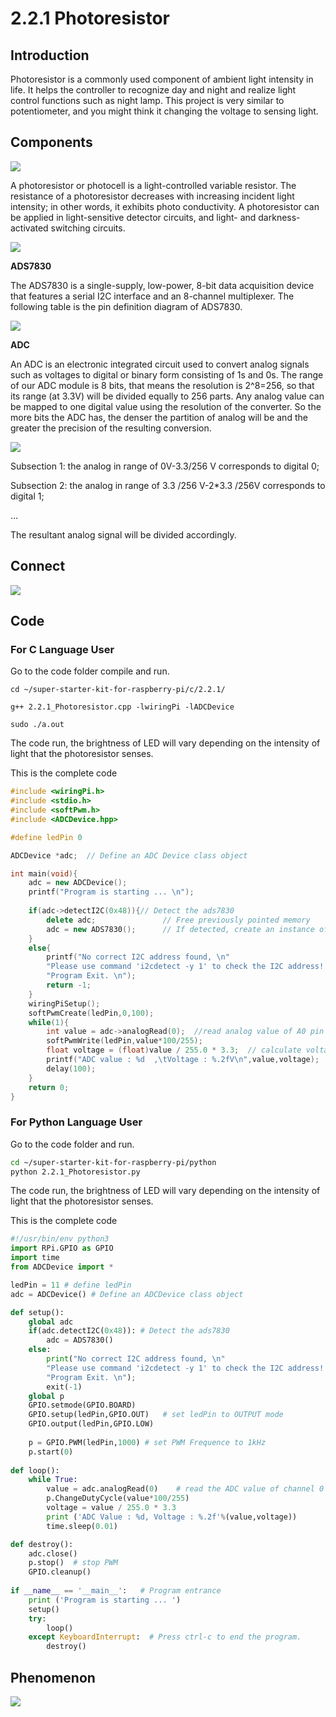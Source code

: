 
# 2.2.1 Photoresistor

## Introduction

Photoresistor is a commonly used component of ambient light intensity in life. It helps the controller to recognize day and night and realize light control functions such as night lamp. This project is very similar to potentiometer, and you might think it changing the voltage to sensing light.

## Components

![](./img/list/list_2.2.1_photoresistor.png)

A photoresistor or photocell is a light-controlled variable resistor. The resistance of a photoresistor decreases with increasing incident light intensity; in other words, it exhibits photo conductivity. A photoresistor can be applied in light-sensitive detector circuits, and light- and darkness-activated switching circuits.

![](./img/image196.png)

**ADS7830**

The ADS7830 is a single-supply, low-power, 8-bit data acquisition device that features a serial I2C interface and an 8-channel multiplexer. The following table is the pin definition diagram of ADS7830.

![](./img/ADS7830_Module.png)

**ADC**

An ADC is an electronic integrated circuit used to convert analog signals such as voltages to digital or
binary form consisting of 1s and 0s. The range of our ADC module is 8 bits, that means the resolution is
2^8=256, so that its range (at 3.3V) will be divided equally to 256 parts.
Any analog value can be mapped to one digital value using the resolution of the converter. So the more bits
the ADC has, the denser the partition of analog will be and the greater the precision of the resulting conversion.

![](./img/ADC_S.png)

Subsection 1: the analog in range of 0V-3.3/256 V corresponds to digital 0;

Subsection 2: the analog in range of 3.3 /256 V-2*3.3 /256V corresponds to digital 1;

…

The resultant analog signal will be divided accordingly.


## Connect

![](./img/connect/2.2.1.png)

## Code

### For  C  Language User

Go to the code folder compile and run.

```shell
cd ~/super-starter-kit-for-raspberry-pi/c/2.2.1/
```

```shell
g++ 2.2.1_Photoresistor.cpp -lwiringPi -lADCDevice
```

```shell
sudo ./a.out
```

The code run, the brightness of LED will vary depending on the intensity of light that the photoresistor senses.

This is the complete code

```cpp
#include <wiringPi.h>
#include <stdio.h>
#include <softPwm.h>
#include <ADCDevice.hpp>

#define ledPin 0

ADCDevice *adc;  // Define an ADC Device class object

int main(void){
    adc = new ADCDevice();
    printf("Program is starting ... \n");
    
    if(adc->detectI2C(0x48)){// Detect the ads7830
        delete adc;               // Free previously pointed memory
        adc = new ADS7830();      // If detected, create an instance of ADS7830.
    }
    else{
        printf("No correct I2C address found, \n"
        "Please use command 'i2cdetect -y 1' to check the I2C address! \n"
        "Program Exit. \n");
        return -1;
    } 
    wiringPiSetup();    
    softPwmCreate(ledPin,0,100);    
    while(1){
        int value = adc->analogRead(0);  //read analog value of A0 pin
        softPwmWrite(ledPin,value*100/255);
        float voltage = (float)value / 255.0 * 3.3;  // calculate voltage
        printf("ADC value : %d  ,\tVoltage : %.2fV\n",value,voltage);
        delay(100);
    }
    return 0;
}

```
### For  Python  Language User

Go to the code folder and run.

```sh
cd ~/super-starter-kit-for-raspberry-pi/python
python 2.2.1_Photoresistor.py
```

The code run, the brightness of LED will vary depending on the intensity of light that the photoresistor senses.

This is the complete code

```python
#!/usr/bin/env python3
import RPi.GPIO as GPIO
import time
from ADCDevice import *

ledPin = 11 # define ledPin
adc = ADCDevice() # Define an ADCDevice class object

def setup():
    global adc
    if(adc.detectI2C(0x48)): # Detect the ads7830
        adc = ADS7830()
    else:
        print("No correct I2C address found, \n"
        "Please use command 'i2cdetect -y 1' to check the I2C address! \n"
        "Program Exit. \n");
        exit(-1)
    global p
    GPIO.setmode(GPIO.BOARD)
    GPIO.setup(ledPin,GPIO.OUT)   # set ledPin to OUTPUT mode
    GPIO.output(ledPin,GPIO.LOW)
    
    p = GPIO.PWM(ledPin,1000) # set PWM Frequence to 1kHz
    p.start(0)
    
def loop():
    while True:
        value = adc.analogRead(0)    # read the ADC value of channel 0
        p.ChangeDutyCycle(value*100/255)
        voltage = value / 255.0 * 3.3
        print ('ADC Value : %d, Voltage : %.2f'%(value,voltage))
        time.sleep(0.01)

def destroy():
    adc.close()
    p.stop()  # stop PWM
    GPIO.cleanup()
    
if __name__ == '__main__':   # Program entrance
    print ('Program is starting ... ')
    setup()
    try:
        loop()
    except KeyboardInterrupt:  # Press ctrl-c to end the program.
        destroy()
```

## Phenomenon

![](./img/phenomenon/221.jpg)
